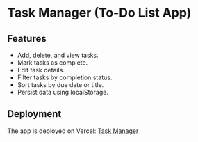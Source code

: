 # Task Manager (To-Do List App)

## Features
- Add, delete, and view tasks.
- Mark tasks as complete.
- Edit task details.
- Filter tasks by completion status.
- Sort tasks by due date or title.
- Persist data using localStorage.

## Deployment
The app is deployed on Vercel: [Task Manager](https://your-vercel-url.vercel.app)